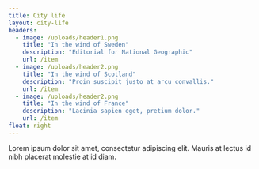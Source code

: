 ```yaml
---
title: City life
layout: city-life
headers:
  - image: /uploads/header1.png
    title: "In the wind of Sweden"
    description: "Editorial for National Geographic"
    url: /item
  - image: /uploads/header2.png
    title: "In the wind of Scotland"
    description: "Proin suscipit justo at arcu convallis."
    url: /item
  - image: /uploads/header2.png
    title: "In the wind of France"
    description: "Lacinia sapien eget, pretium dolor."
    url: /item
float: right
---
```


Lorem ipsum dolor sit amet, consectetur adipiscing elit. Mauris at lectus id nibh placerat molestie at id diam.